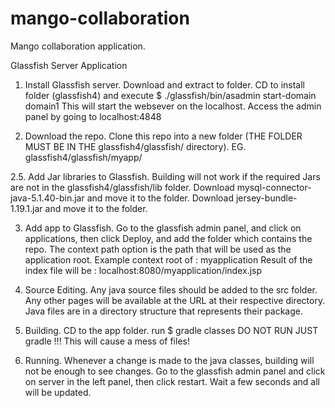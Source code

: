 # mango-collaboration
Mango collaboration application.

Glassfish Server Application

1. Install Glassfish server.
  Download and extract to folder.
  CD to install folder (glassfish4) and execute $ ./glassfish/bin/asadmin start-domain domain1
  This will start the websever on the localhost.
  Access the admin panel by going to localhost:4848
  
2. Download the repo.
  Clone this repo into a new folder (THE FOLDER MUST BE IN THE glassfish4/glassfish/ directory). EG. glassfish4/glassfish/myapp/
  
2.5. Add Jar libraries to Glassfish.
  Building will not work if the required Jars are not in the glassfish4/glassfish/lib folder.
  Download mysql-connector-java-5.1.40-bin.jar and move it to the folder.
  Download jersey-bundle-1.19.1.jar and move it to the folder.
  
3. Add app to Glassfish.
  Go to the glassfish admin panel, and click on applications, then click Deploy, and add the folder which contains the repo.
  The context path option is the path that will be used as the application root.
    Example context root of : myapplication
    Result of the index file will be : localhost:8080/myapplication/index.jsp
    
4. Source Editing.
  Any java source files should be added to the src folder. Any other pages will be available at the URL at their respective directory.
  Java files are in a directory structure that represents their package.

5. Building.
  CD to the app folder.
  run $ gradle classes
  DO NOT RUN JUST gradle !!! This will cause a mess of files!
  
6. Running.
  Whenever a change is made to the java classes, building will not be enough to see changes.
  Go to the glassfish admin panel and click on server in the left panel, then click restart. Wait a few seconds and all will be updated.
  
